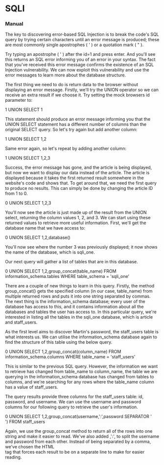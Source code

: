 # SQLI
### Manual
The key to discovering error-based SQL Injection is to break the code's SQL query by trying certain characters until an error message is produced; these are most commonly single apostrophes ( ' ) or a quotation mark ( " ).


Try typing an apostrophe ( ' ) after the id=1 and press enter. And you'll see this returns an SQL error informing you of an error in your syntax. The fact that you've received this error message confirms the existence of an SQL Injection vulnerability. We can now exploit this vulnerability and use the error messages to learn more about the database structure. 


The first thing we need to do is return data to the browser without displaying an error message. Firstly, we'll try the UNION operator so we can receive an extra result if we choose it. Try setting the mock browsers id parameter to:


1 UNION SELECT 1


This statement should produce an error message informing you that the UNION SELECT statement has a different number of columns than the original SELECT query. So let's try again but add another column:


1 UNION SELECT 1,2


Same error again, so let's repeat by adding another column:


1 UNION SELECT 1,2,3


Success, the error message has gone, and the article is being displayed, but now we want to display our data instead of the article. The article is displayed because it takes the first returned result somewhere in the website's code and shows that. To get around that, we need the first query to produce no results. This can simply be done by changing the article ID from 1 to 0.


0 UNION SELECT 1,2,3


You'll now see the article is just made up of the result from the UNION select, returning the column values 1, 2, and 3. We can start using these returned values to retrieve more useful information. First, we'll get the database name that we have access to:


0 UNION SELECT 1,2,database()


You'll now see where the number 3 was previously displayed; it now shows the name of the database, which is sqli_one.


Our next query will gather a list of tables that are in this database.


0 UNION SELECT 1,2,group_concat(table_name) FROM information_schema.tables WHERE table_schema = 'sqli_one'


There are a couple of new things to learn in this query. Firstly, the method group_concat() gets the specified column (in our case, table_name) from multiple returned rows and puts it into one string separated by commas. The next thing is the information_schema database; every user of the database has access to this, and it contains information about all the databases and tables the user has access to. In this particular query, we're interested in listing all the tables in the sqli_one database, which is article and staff_users. 


As the first level aims to discover Martin's password, the staff_users table is what interests us. We can utilise the information_schema database again to find the structure of this table using the below query.


0 UNION SELECT 1,2,group_concat(column_name) FROM information_schema.columns WHERE table_name = 'staff_users'


This is similar to the previous SQL query. However, the information we want to retrieve has changed from table_name to column_name, the table we are querying in the information_schema database has changed from tables to columns, and we're searching for any rows where the table_name column has a value of staff_users.


The query results provide three columns for the staff_users table: id, password, and username. We can use the username and password columns for our following query to retrieve the user's information.


0 UNION SELECT 1,2,group_concat(username,':',password SEPARATOR '<br>') FROM staff_users


Again, we use the group_concat method to return all of the rows into one string and make it easier to read. We've also added ,':', to split the username and password from each other. Instead of being separated by a comma, we've chosen the HTML <br> tag that forces each result to be on a separate line to make for easier reading.
